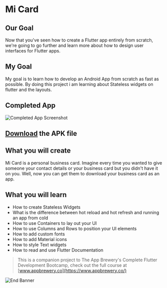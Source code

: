 # Mi Card

## Our Goal

Now that you've seen how to create a Flutter app entirely from scratch, we're going to go further and learn more about how to design user interfaces for Flutter apps.

## My Goal

My goal is to learn how to develop an Android App from scratch as fast as possible. By doing this project i am learning about Stateless widgets on flutter and the layouts.

## Completed App
![Completed App Screenshot](https://i.ibb.co/bH7jHQJ/Screenshot-1.png)

## [Download](https://drive.google.com/file/d/1w0abPmk4oeGD2TTRCVpMKs6qEEkEvMDO/view?usp=sharing) the APK file


## What you will create

Mi Card is a personal business card. Imagine every time you wanted to give someone your contact details or your business card but you didn't have it on you. Well, now you can get them to download your business card as an app.

## What you will learn

* How to create Stateless Widgets
* What is the difference between hot reload and hot refresh and running an app from cold
* How to use Containers to lay out your UI
* How to use Columns and Rows to position your UI elements
* How to add custom fonts
* How to add Material icons
* How to style Text widgets
* How to read and use Flutter Documentation



>This is a companion project to The App Brewery's Complete Flutter Development Bootcamp, check out the full course at [www.appbrewery.co](https://www.appbrewery.co/)

![End Banner](https://github.com/londonappbrewery/Images/blob/master/readme-end-banner.png)
